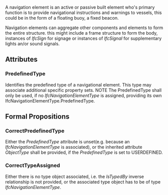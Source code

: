 A navigation element is an active or passive built element who's primary function is to provide navigational instructions and warnings to vessels, this could be in the form of a floating buoy, a fixed beacon.

<!-- end of short definition -->

Navigation elements can aggregate other components and elements to form the entire structure. this might include a frame structure to form the body, instances of _IfcSign_ for signage or instances of _IfcSignal_ for supplementary lights an/or sound signals.

## Attributes

### PredefinedType
Identifies the predefined type of a navigational element. This type may associate additional specific property sets.
NOTE The PredefinedType shall only be used, if no _IfcNavigationElementType_ is assigned, providing its own IfcNavigationElementType.PredefinedType.

## Formal Propositions

### CorrectPredefinedType
Either the _PredefinedType_ attribute is unset(e.g. because an _IfcNavigationElementType_ is associated), or the inherited attribute _ObjectType_ shall be provided, if the _PredefinedType_ is set to USERDEFINED.

### CorrectTypeAssigned
Either there is no type object associated, i.e. the _IsTypedBy_ inverse relationship is not provided, or the associated type object has to be of type _IfcNavigationElementType_.
